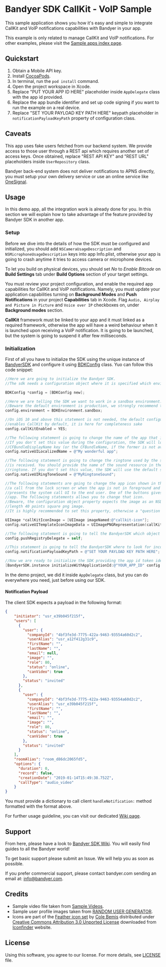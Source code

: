 # Bandyer SDK CallKit - VoIP Sample

This sample application shows you how it's easy and simple to integrate CallKit and VoIP notifications capabilities with Bandyer in your app.

This example is only related to manage CallKit and VoIP notifications. For other examples, please visit the [Sample apps index page](https://github.com/Bandyer/Bandyer-iOS-SDK-Samples).


## Quickstart

1. Obtain a Mobile API key.
2. Install [CocoaPods](https://guides.cocoapods.org/using/getting-started.html#getting-started).
3. In terminal, run the `pod install` command.
4. Open the project workspace in Xcode.
5. Replace "PUT YOUR APP ID HERE" placeholder inside `AppDelegate` class with the app id provided. 
6. Replace the app bundle identifier and set up code signing if you want to run the example on a real device.
7. Replace "SET YOUR PAYLOAD KEY PATH HERE" keypath placeholder in `notificationPayloadKeyPath` property of configuration class.

## Caveats

This app uses fake users fetched from our backend system. We provide access to those user through a REST api which requires another set of access keys. Once obtained, replace "REST API KEY" and "REST URL" placeholders inside `UserRepository` class.

Bandyer back-end system does not deliver notifications to APNS directly, you must setup your own delivery service or use an online service like [OneSignal](https://onesignal.com/). 

## Usage

In this demo app, all the integration work is already done for you. In this section we will explain how to take advantage of the feature provided by Bandyer SDK in another app.

### Setup

Before we dive into the details of how the SDK must be configured and initialized, you should add `NSCameraUsageDescription` and `NSMicrophoneUsageDescription` keys into app Info.plist, otherwise your app is going to crash anytime it tries to access camera
or microphone devices.

To let you build on physical devices, you should set *No* to  *Enable Bitcode* on **Build Settings** tab under **Build Options** section of your target settings.

You must review your project configuration, and enable the required app capabilities for CallKit and VoIP notifications.
Namely,  you must update your application capabilities turning on **Background Modes** and **Push Notifications** in your project **Capabilities** tab in Xcode. Flag `Audio, Airplay and Picture in Picture` and `Voice over IP` checkboxes on, under **Background modes** section.

**CallKit** framework must be linked to your app and it must linked as a required framework, otherwise the app will have a weird behaviour when it is launched upon receiving a VoIP notification. It is going to be launched, but the system is going to suspend it after few milliseconds.

### Initialization

First of all you have to initialize the SDK using the unique instance of [BandyerSDK](https://docs.bandyer.com/Bandyer-iOS-SDK/BandyerSDK/Classes/BandyerSDK.html) and configure it using [BDKConfig](https://docs.bandyer.com/Bandyer-iOS-SDK/BandyerSDK/Classes/BDKConfig.html) class. Yuo can follow this code snippet:

```objective-c
//Here we are going to initialize the Bandyer SDK.
//The sdk needs a configuration object where it is specified which environment the sdk should work in.

BDKConfig *config = [BDKConfig new];

//Here we are telling the SDK we want to work in a sandbox environment.
//Beware the default environment is production, we strongly recommend to test your app in a sandbox environment.
config.environment = BDKEnvironment.sandbox;

//On iOS 10 and above this statement is not needed, the default configuration object
//enables CallKit by default, it is here for completeness sake
config.callKitEnabled = YES;

//The following statement is going to change the name of the app that is going to be shown by the system call UI.
//If you don't set this value during the configuration, the SDK will look for to the value of the
//CFBundleDisplayName key (or the CFBundleName, if the former is not available) found in your App 'Info.plist'.
config.nativeUILocalizedName = @"My wonderful app";

//The following statement is going to change the ringtone used by the system call UI when an incoming call
//is received. You should provide the name of the sound resource in the app bundle that is going to be used as
//ringtone. If you don't set this value, the SDK will use the default system ringtone.
config.nativeUIRingToneSound = @"MyRingtoneSound";

//The following statements are going to change the app icon shown in the system call UI. When the user answers
//a call from the lock screen or when the app is not in foreground and a call is in progress, the system
//presents the system call UI to the end user. One of the buttons gives the user the ability to get back into your
//app. The following statements allows you to change that icon.
//Beware, the configuration object property expects the image as an NSData object. You must provide a side
//length 40 points square png image.
//It is highly recommended to set this property, otherwise a "question mark" icon placeholder is used instead.

UIImage *callKitIconImage = [UIImage imageNamed:@"callkit-icon"];
config.nativeUITemplateIconImageData = UIImagePNGRepresentation(callKitIconImage);

//The following statement is going to tell the BandyerSDK which object it must forward device push tokens to when one is received.
config.pushRegistryDelegate = self;

//This statement is going to tell the BandyerSDK where to look for incoming call information within the VoIP push notifications it receives.
config.notificationPayloadKeyPath = @"SET YOUR PAYLOAD KEY PATH HERE";

//Now we are ready to initialize the SDK providing the app id token identifying your app in Bandyer platform.
[BandyerSDK.instance initializeWithApplicationId:@"YOUR_APP_ID" config:config];

```
In the demo project, we did it inside `AppDelegate` class, but you can do everywhere you need, just before using our SDK.


#### Notification Payload

The client SDK expects a payload in the following format:

```JSON
{
    "initiator": "usr_e39b045f215f",
    "users": [
      {
        "user": {
          "companyId": "4bf3fe3d-7775-422a-9463-93554a60d2c2",
          "userAlias": "usr_a12f412g31c9",
          "firstName": "",
          "lastName": "",
          "email": null,
          "image": "",
          "role": 80,
          "status": "online",
          "canVideo": true
        },
        "status": "invited"
      },
      {
        "user": {
          "companyId": "4bf3fe3d-7775-422a-9463-93554a60d2c2",
          "userAlias": "usr_e39b045f215f",
          "firstName": "",
          "lastName": "",
          "email": "",
          "image": "",
          "role": 80,
          "status": "online",
          "canVideo": true
        },
        "status": "invited"
      }
    ],
    "roomAlias": "room_d86dc2065fd5",
    "options": {
      "duration": 0,
      "record": false,
      "creationDate": "2019-01-14T15:49:38.752Z",
      "callType": "audio_video"
    }
}

```

You must provide a dictionary to call client `handleNotification:` method formatted with the format above.

For further usage guideline, you can visit our dedicated [Wiki page](https://github.com/Bandyer/Bandyer-iOS-SDK/wiki/VOIP-notifications).

## Support

From here, please have a look to [Bandyer SDK Wiki](https://github.com/Bandyer/Bandyer-iOS-SDK/wiki). You will easily find guides to all the Bandyer world! 

To get basic support please submit an Issue. We will help you as soon as possible.

If you prefer commercial support, please contact bandyer.com sending an email at: [info@bandyer.com](mailto:info@bandyer.com).

## Credits

- Sample video file taken from [Sample Videos](https://sample-videos.com/).
- Sample user profile images taken from [RANDOM USER GENERATOR](https://randomuser.me/).
- Icons are part of the [Feather icon set](https://www.iconfinder.com/iconsets/feather-2) by [Cole Bemis](https://www.iconfinder.com/colebemis) distributed under [Creative Commons Attribution 3.0 Unported License](https://creativecommons.org/licenses/by/3.0/) downloaded from [Iconfinder](https://www.iconfinder.com/) website.

## License

Using this software, you agree to our license. For more details, see [LICENSE](https://github.com/Bandyer/Bandyer-iOS-SDK-Samples/blob/master/LICENSE) file.
